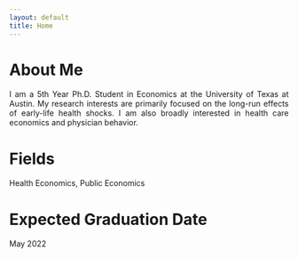 ```yaml
---
layout: default
title: Home
---
```


# About Me
<p align="justify"> I am a 5th Year Ph.D. Student in Economics at the University of Texas at Austin. My research interests are primarily focused on the long-run effects of early-life health shocks. I am also broadly interested in health care economics and physician behavior.</p>

# Fields
Health Economics, Public Economics

# Expected Graduation Date
May 2022

